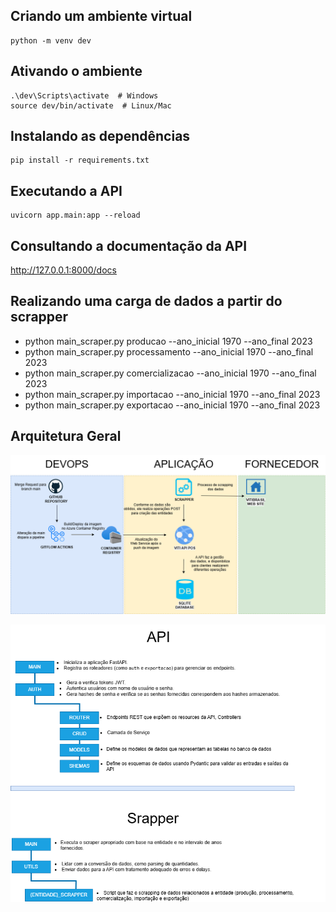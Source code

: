 ## Criando um ambiente virtual

```
python -m venv dev
```

## Ativando o ambiente

```
.\dev\Scripts\activate  # Windows
source dev/bin/activate  # Linux/Mac
```

## Instalando as dependências

```
pip install -r requirements.txt
```

## Executando a API

```
uvicorn app.main:app --reload
```

## Consultando a documentação da API

http://127.0.0.1:8000/docs

## Realizando uma carga de dados a partir do scrapper

- python main_scraper.py producao --ano_inicial 1970 --ano_final 2023
- python main_scraper.py processamento --ano_inicial 1970 --ano_final 2023
- python main_scraper.py comercializacao --ano_inicial 1970 --ano_final 2023
- python main_scraper.py importacao --ano_inicial 1970 --ano_final 2023
- python main_scraper.py exportacao --ano_inicial 1970 --ano_final 2023

## Arquitetura Geral

![Desenho macro](./pos_fase1.png)

![Módulos](./modulos.png)
